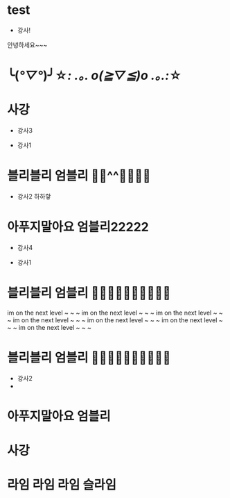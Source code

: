 # test



- 강사!

안녕하세요~~~

╰(*°▽°*)╯☆*: .｡. o(≧▽≦)o .｡.:*☆
=======
# 사강
- 강사3

- 강사1
# 블리블리 엄블리 💖💛^^💓💕💜💗
- 강사2
하하핳
# 아푸지말아요 엄블리22222
- 강사4



- 강사1

# 블리블리 엄블리 💖💛💚💘💝💙💓💕💜💗
im on the next level ~ ~ ~
im on the next level ~ ~ ~
im on the next level ~ ~ ~
im on the next level ~ ~ ~
im on the next level ~ ~ ~
im on the next level ~ ~ ~
im on the next level ~ ~ ~

# 블리블리 엄블리 💖💛💚💘💝💙💓💕💜💗
- 강사2
-

# 아푸지말아요 엄블리
# 사강

# 라임 라임 라임 슬라임
